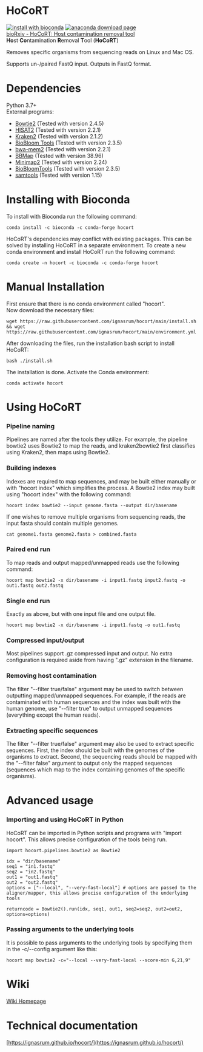 # HoCoRT
[![install with bioconda](https://img.shields.io/badge/install%20with-bioconda-brightgreen.svg?style=flat)](http://bioconda.github.io/recipes/hocort/README.html)
[![anaconda download page](https://img.shields.io/conda/dn/bioconda/hocort.svg?style=flat)](https://anaconda.org/bioconda/hocort)
<br>
[bioRxiv - HoCoRT: Host contamination removal tool](https://www.biorxiv.org/content/10.1101/2022.11.18.517030v1)
<br>
<strong>Ho</strong>st <strong>Co</strong>ntamination <strong>R</strong>emoval <strong>T</strong>ool (<strong>HoCoRT</strong>)

Removes specific organisms from sequencing reads on Linux and Mac OS.

Supports un-/paired FastQ input. Outputs in FastQ format.

# Dependencies
Python 3.7+ <br>
External programs:
* [Bowtie2](https://github.com/BenLangmead/bowtie2) (Tested with version 2.4.5)
* [HISAT2](https://github.com/DaehwanKimLab/hisat2) (Tested with version 2.2.1)
* [Kraken2](https://github.com/DerrickWood/kraken2) (Tested with version 2.1.2)
* [BioBloom Tools](https://github.com/bcgsc/biobloom) (Tested with version 2.3.5)
* [bwa-mem2](https://github.com/bwa-mem2/bwa-mem2) (Tested with version 2.2.1)
* [BBMap](https://sourceforge.net/projects/bbmap/) (Tested with version 38.96)
* [Minimap2](https://github.com/lh3/minimap2) (Tested with version 2.24)
* [BioBloomTools](https://github.com/bcgsc/biobloom) (Tested with version 2.3.5)
* [samtools](https://github.com/samtools/samtools) (Tested with version 1.15)

# Installing with Bioconda

To install with Bioconda run the following command:
```
conda install -c bioconda -c conda-forge hocort
```

HoCoRT's dependencies may conflict with existing packages.
This can be solved by installing HoCoRT in a separate environment.
To create a new conda environment and install HoCoRT run the following command:
```
conda create -n hocort -c bioconda -c conda-forge hocort
```

# Manual Installation
First ensure that there is no conda environment called "hocort". <br>
Now download the necessary files:
```
wget https://raw.githubusercontent.com/ignasrum/hocort/main/install.sh && wget https://raw.githubusercontent.com/ignasrum/hocort/main/environment.yml
```

After downloading the files, run the installation bash script to install HoCoRT:
```
bash ./install.sh
```

The installation is done. Activate the Conda environment:
```
conda activate hocort
```

# Using HoCoRT
### Pipeline naming
Pipelines are named after the tools they utilize.
For example, the pipeline bowtie2 uses Bowtie2 to map the reads, and kraken2bowtie2 first classifies using Kraken2, then maps using Bowtie2.

### Building indexes
Indexes are required to map sequences, and may be built either manually or with "hocort index" which simplifies the process.
A Bowtie2 index may built using "hocort index" with the following command:
```
hocort index bowtie2 --input genome.fasta --output dir/basename
```
If one wishes to remove multiple organisms from sequencing reads, the input fasta should contain multiple genomes.
```
cat genome1.fasta genome2.fasta > combined.fasta
```

### Paired end run
To map reads and output mapped/unmapped reads use the following command:
```
hocort map bowtie2 -x dir/basename -i input1.fastq input2.fastq -o out1.fastq out2.fastq
```

### Single end run
Exactly as above, but with one input file and one output file.
```
hocort map bowtie2 -x dir/basename -i input1.fastq -o out1.fastq
```

### Compressed input/output
Most pipelines support .gz compressed input and output.
No extra configuration is required aside from having ".gz" extension in the filename.

### Removing host contamination
The filter "--filter true/false" argument may be used to switch between outputting mapped/unmapped sequences.
For example, if the reads are contaminated with human sequences and the index was built with the human genome, use "--filter true" to output unmapped sequences (everything except the human reads).

### Extracting specific sequences
The filter "--filter true/false" argument may also be used to extract specific sequences.
First, the index should be built with the genomes of the organisms to extract.
Second, the sequencing reads should be mapped with the "--filter false" argument to output only the mapped sequences (sequences which map to the index containing genomes of the specific organisms).

# Advanced usage
### Importing and using HoCoRT in Python
HoCoRT can be imported in Python scripts and programs with "import hocort".
This allows precise configuration of the tools being run.
```
import hocort.pipelines.bowtie2 as Bowtie2

idx = "dir/basename"
seq1 = "in1.fastq"
seq2 = "in2.fastq"
out1 = "out1.fastq"
out2 = "out2.fastq"
options = ["--local", "--very-fast-local"] # options are passed to the aligner/mapper, this allows precise configuration of the underlying tools

returncode = Bowtie2().run(idx, seq1, out1, seq2=seq2, out2=out2, options=options)
```
### Passing arguments to the underlying tools
It is possible to pass arguments to the underlying tools by specifying them in the -c/--config argument like this:
```
hocort map bowtie2 -c="--local --very-fast-local --score-min G,21,9"
```

# Wiki
[Wiki Homepage](https://github.com/ignasrum/hocort/wiki)

# Technical documentation
[https://ignasrum.github.io/hocort/](https://ignasrum.github.io/hocort/)
